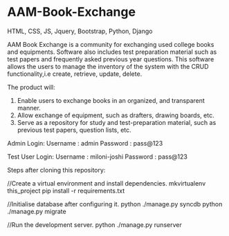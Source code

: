 # AAM-Book-Exchange
HTML, CSS, JS, Jquery, Bootstrap, Python, Django

AAM Book Exchange is a community for exchanging used college books and equipments. Software also includes test preparation material such as test papers and frequently asked previous year questions. This software allows the users to manage the inventory of the system with the CRUD functionality,i.e create, retrieve, update, delete.

The product will:
1. Enable users to exchange books in an organized, and transparent manner.
2. Allow exchange of equipment, such as drafters, drawing boards, etc.
3. Serve as a repository for study and test-preparation material, such as previous test papers, question lists, etc.
 
Admin Login:
Username : admin 
Password : pass@123

Test User Login:
Username : miloni-joshi 
Password : pass@123

Steps after cloning this repository:

//Create a virtual environment and install dependencies. 
mkvirtualenv this_project
pip install -r requirements.txt

//Initialise database after configuring it.
python ./manage.py syncdb 
python ./manage.py migrate 

//Run the development server.
python ./manage.py runserver


